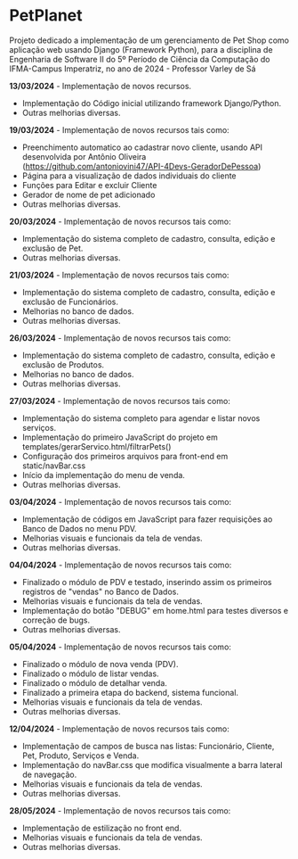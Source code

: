 # PetPlanet
Projeto dedicado a implementação de um gerenciamento de Pet Shop como aplicação web usando Django (Framework Python), para a disciplina de Engenharia de Software II do 5º Período de Ciência da Computação do IFMA-Campus Imperatriz, no ano de 2024 - Professor Varley de Sá

**13/03/2024** - Implementação de novos recursos.
 - Implementação do Código inicial utilizando framework Django/Python.
 - Outras melhorias diversas.
    
**19/03/2024** - Implementação de novos recursos tais como:
 - Preenchimento automatico ao cadastrar novo cliente, usando API desenvolvida por Antônio Oliveira (https://github.com/antoniovini47/API-4Devs-GeradorDePessoa)
 - Página para a visualização de dados individuais do cliente
 - Funções para Editar e excluir Cliente
 - Gerador de nome de pet adicionado
 - Outras melhorias diversas.

**20/03/2024** - Implementação de novos recursos tais como:
 - Implementação do sistema completo de cadastro, consulta, edição e exclusão de Pet.
 - Outras melhorias diversas.

**21/03/2024** - Implementação de novos recursos tais como:
 - Implementação do sistema completo de cadastro, consulta, edição e exclusão de Funcionários.
 - Melhorias no banco de dados.
 - Outras melhorias diversas.
 
**26/03/2024** - Implementação de novos recursos tais como:
 - Implementação do sistema completo de cadastro, consulta, edição e exclusão de Produtos.
 - Melhorias no banco de dados.
 - Outras melhorias diversas.

**27/03/2024** - Implementação de novos recursos tais como:
 - Implementação do sistema completo para agendar e listar novos serviços.
 - Implementação do primeiro JavaScript do projeto em templates/gerarServico.html/filtrarPets()
 - Configuração dos primeiros arquivos para front-end em static/navBar.css
 - Início da implementação do menu de venda.
 - Outras melhorias diversas.

**03/04/2024** - Implementação de novos recursos tais como:
 - Implementação de códigos em JavaScript para fazer requisições ao Banco de Dados no menu PDV.
 - Melhorias visuais e funcionais da tela de vendas.
 - Outras melhorias diversas.

**04/04/2024** - Implementação de novos recursos tais como:
 - Finalizado o módulo de PDV e testado, inserindo assim os primeiros registros de "vendas" no Banco de Dados.
 - Melhorias visuais e funcionais da tela de vendas.
 - Implementação do botão "DEBUG" em home.html para testes diversos e correção de bugs.
 - Outras melhorias diversas.
  
**05/04/2024** - Implementação de novos recursos tais como:
 - Finalizado o módulo de nova venda (PDV).
 - Finalizado o módulo de listar vendas.
 - Finalizado o módulo de detalhar venda.
 - Finalizado a primeira etapa do backend, sistema funcional.
 - Melhorias visuais e funcionais da tela de vendas.
 - Outras melhorias diversas.

**12/04/2024** - Implementação de novos recursos tais como:
 - Implementação de campos de busca nas listas: Funcionário, Cliente, Pet, Produto, Serviços e Venda.
 - Implementação do navBar.css que modifica visualmente a barra lateral de navegação.
 - Melhorias visuais e funcionais da tela de vendas.
 - Outras melhorias diversas.

**28/05/2024** - Implementação de novos recursos tais como:
 - Implementação de estilização no front end.
 - Melhorias visuais e funcionais da tela de vendas.
 - Outras melhorias diversas.
